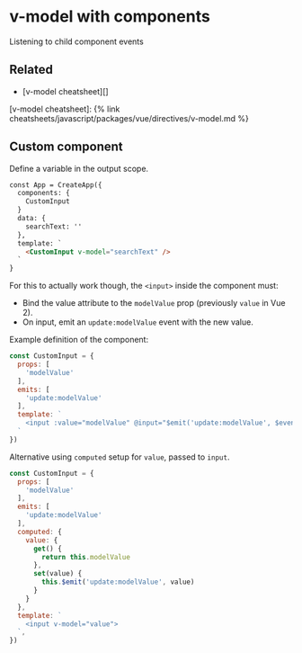 # v-model with components

Listening to child component events


## Related

- [v-model cheatsheet][]

[v-model cheatsheet]: {% link cheatsheets/javascript/packages/vue/directives/v-model.md %}


## Custom component

Define a variable in the output scope.

```html
const App = CreateApp({
  components: {
    CustomInput
  }
  data: {
    searchText: ''
  },
  template: `
    <CustomInput v-model="searchText" />
  `
}
```

For this to actually work though, the `<input>` inside the component must:

- Bind the value attribute to the `modelValue` prop (previously `value` in Vue 2).
- On input, emit an `update:modelValue` event with the new value.

Example definition of the component:

```javascript
const CustomInput = {
  props: [
    'modelValue'
  ],
  emits: [
    'update:modelValue'
  ],
  template: `
    <input :value="modelValue" @input="$emit('update:modelValue', $event.target.value)">
  `
})
```

Alternative using `computed` setup for `value`, passed to `input`.

```javascript
const CustomInput = {
  props: [
    'modelValue'
  ],
  emits: [
    'update:modelValue'
  ],
  computed: {
    value: {
      get() {
        return this.modelValue
      },
      set(value) {
        this.$emit('update:modelValue', value)
      }
    }
  },
  template: `
    <input v-model="value">
  `,
})
```
